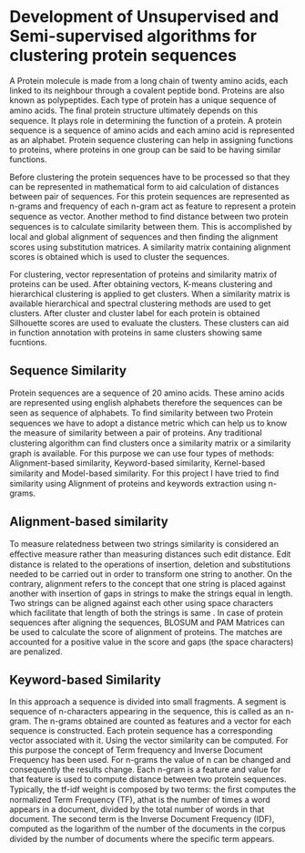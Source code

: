 # Development of Unsupervised and Semi-supervised algorithms for clustering protein sequences
A Protein molecule is made from a long chain of twenty amino acids, each linked to its neighbour through a covalent peptide bond. Proteins are also known as polypeptides. Each type of protein has a unique sequence of amino acids. The ﬁnal protein structure ultimately depends on this sequence. It plays role in determining the function of a protein. A protein sequence is a sequence of amino acids and each amino acid is represented as an alphabet. Protein sequence clustering can help in assigning functions to proteins, where proteins in one group can be said to be having similar functions.

Before clustering the protein sequences have to be processed so that they can be represented in mathematical form to aid calculation of distances between pair of sequences. For this protein sequences are represented as n-grams and frequency of each n-gram act as feature to represent a protein sequence as vector. Another method to ﬁnd distance between two protein sequences is to calculate similarity between them. This is accomplished by local and global alignment of sequences and then ﬁnding the alignment scores using substitution matrices. A similarity matrix containing alignment scores is obtained which is used to cluster the sequences.

For clustering, vector representation of proteins and similarity matrix of proteins can be used. After obtaining vectors, K-means clustering and hierarchical clustering is applied to get clusters. When a similarity matrix is available hierarchical and spectral clustering methods are used to get clusters. After cluster and cluster label for each protein is obtained Silhouette scores are used to evaluate the clusters. These clusters can aid in function annotation with proteins in same clusters showing same fucntions.

Sequence Similarity
---

Protein sequences are a sequence of 20 amino acids. These amino acids are represented using english alphabets therefore the sequences can be seen as sequence of alphabets. To ﬁnd similarity between two Protein sequences we have to adopt a distance metric which can help us to know the measure of similarity between a pair of proteins. Any traditional clustering algorithm can ﬁnd clusters once a similarity matrix or a similarity graph is available. For this purpose we can use four types of methods: Alignment-based similarity, Keyword-based similarity, Kernel-based similarity and Model-based similarity. For this project I have tried to ﬁnd similarity using Alignment of proteins and keywords extraction using n-grams.

Alignment-based similarity
---

To measure relatedness between two strings similarity is considered an eﬀective measure rather than measuring distances such edit distance. Edit distance is related to the operations of insertion, deletion and substitutions needed to be carried out in order to transform one string to another. On the contrary, alignment refers to the concept that one string is placed against another with insertion of gaps in strings to make the strings equal in length. Two strings can be aligned against each other using space characters which facilitate that length of both the strings is same . In case of protein sequences after aligning the sequences, BLOSUM and PAM Matrices can be used to calculate the score of alignment of proteins. The matches are accounted for a positive value in the score and gaps (the space characters) are penalized. 

Keyword-based Similarity
---

In this approach a sequence is divided into small fragments. A segment is sequence of n-characters appearing in the sequence, this is called as an n-gram. The n-grams obtained are counted as features and a vector for each sequence is constructed. Each protein sequence has a corresponding vector associated with it. Using the vector similarity can be computed. For this purpose the concept of Term frequency and Inverse Document Frequency has been used. For n-grams the value of n can be changed and consequently the results change. Each n-gram is a feature and value for that feature is used to compute distance between two protein sequences. Typically, the tf-idf weight is composed by two terms: the ﬁrst computes the normalized Term Frequency (TF), athat is the number of times a word appears in a document, divided by the total number of words in that document. The second term is the Inverse Document Frequency (IDF), computed as the logarithm of the number of the documents in the corpus divided by the number of documents where the speciﬁc term appears.


